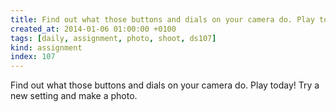 ```yaml
---
title: Find out what those buttons and dials on your camera do. Play today! Try a new setting and make a photo.
created_at: 2014-01-06 01:00:00 +0100
tags: [daily, assignment, photo, shoot, ds107]
kind: assignment
index: 107
---
```


Find out what those buttons and dials on your camera do. Play today! Try a new setting and make a photo.
